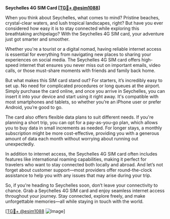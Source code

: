 **Seychelles 4G SIM Card [[TG💪+ @esim1088](https://t.me/s/esim1088)]**

When you think about Seychelles, what comes to mind? Pristine beaches, crystal-clear waters, and lush tropical landscapes, right? But have you ever considered how easy it is to stay connected while exploring this breathtaking archipelago? With the Seychelles 4G SIM card, your adventure just got smarter and smoother.

Whether you're a tourist or a digital nomad, having reliable internet access is essential for everything from navigating new places to sharing your experiences on social media. The Seychelles 4G SIM card offers high-speed internet that ensures you never miss out on important emails, video calls, or those must-share moments with friends and family back home.

But what makes this SIM card stand out? For starters, it’s incredibly easy to set up. No need for complicated procedures or long queues at the airport. Simply purchase the card online, and once you arrive in Seychelles, you can insert it into your device and start using it right away. It's compatible with most smartphones and tablets, so whether you’re an iPhone user or prefer Android, you’re good to go.

The card also offers flexible data plans to suit different needs. If you're planning a short trip, you can opt for a pay-as-you-go plan, which allows you to buy data in small increments as needed. For longer stays, a monthly subscription might be more cost-effective, providing you with a generous amount of data each month without worrying about running out unexpectedly.

In addition to internet access, the Seychelles 4G SIM card often includes features like international roaming capabilities, making it perfect for travelers who want to stay connected both locally and abroad. And let’s not forget about customer support—most providers offer round-the-clock assistance to help you with any issues that may arise during your trip.

So, if you're heading to Seychelles soon, don’t leave your connectivity to chance. Grab a Seychelles 4G SIM card and enjoy seamless internet access throughout your journey. Stay connected, explore freely, and make unforgettable memories—all while staying in touch with the world.

[[TG💪+ @esim1088](https://t.me/s/esim1088) ![Image](https://i.postimg.cc/Y0z9fWf4/image.png)]